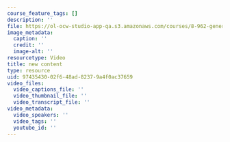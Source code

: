 ```yaml
---
course_feature_tags: []
description: ''
file: https://ol-ocw-studio-app-qa.s3.amazonaws.com/courses/8-962-general-relativity-spring-2020/9743543002f648ad82379a4f0ac37659_Gore.png
image_metadata:
  caption: ''
  credit: ''
  image-alt: ''
resourcetype: Video
title: new content
type: resource
uid: 97435430-02f6-48ad-8237-9a4f0ac37659
video_files:
  video_captions_file: ''
  video_thumbnail_file: ''
  video_transcript_file: ''
video_metadata:
  video_speakers: ''
  video_tags: ''
  youtube_id: ''
---
```

